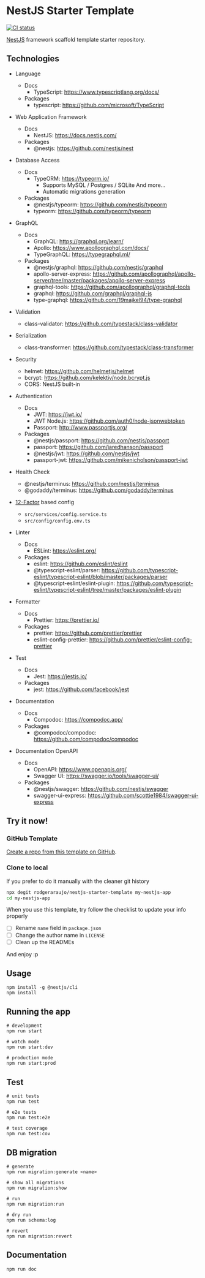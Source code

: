 # NestJS Starter Template

[![CI status](https://github.com/rodgeraraujo/nestjs-starter/workflows/ci/badge.svg)](https://github.com/rodgeraraujo/nestjs-starter/actions)

[NestJS](https://github.com/nestjs/nest) framework scaffold template starter repository.

## Technologies

- Language

  - Docs
    - TypeScript: <https://www.typescriptlang.org/docs/>
  - Packages
    - typescript: <https://github.com/microsoft/TypeScript>

- Web Application Framework

  - Docs
    - NestJS: <https://docs.nestjs.com/>
  - Packages
    - @nestjs: <https://github.com/nestjs/nest>

- Database Access

  - Docs
    - TypeORM: <https://typeorm.io/>
      - Supports MySQL / Postgres / SQLite And more...
      - Automatic migrations generation
  - Packages
    - @nestjs/typeorm: <https://github.com/nestjs/typeorm>
    - typeorm: <https://github.com/typeorm/typeorm>

- GraphQL

  - Docs
    - GraphQL: <https://graphql.org/learn/>
    - Apollo: <https://www.apollographql.com/docs/>
    - TypeGraphQL: <https://typegraphql.ml/>
  - Packages
    - @nestjs/graphql: <https://github.com/nestjs/graphql>
    - apollo-server-express: <https://github.com/apollographql/apollo-server/tree/master/packages/apollo-server-express>
    - graphql-tools: <https://github.com/apollographql/graphql-tools>
    - graphql: <https://github.com/graphql/graphql-js>
    - type-graphql: <https://github.com/19majkel94/type-graphql>

- Validation

  - class-validator: <https://github.com/typestack/class-validator>

- Serialization

  - class-transformer: <https://github.com/typestack/class-transformer>

- Security

  - helmet: <https://github.com/helmetjs/helmet>
  - bcrypt: <https://github.com/kelektiv/node.bcrypt.js>
  - CORS: NestJS built-in

- Authentication

  - Docs
    - JWT: <https://jwt.io/>
    - JWT Node.js: <https://github.com/auth0/node-jsonwebtoken>
    - Passport: <http://www.passportjs.org/>
  - Packages
    - @nestjs/passport: <https://github.com/nestjs/passport>
    - passport: <https://github.com/jaredhanson/passport>
    - @nestjs/jwt: <https://github.com/nestjs/jwt>
    - passport-jwt: <https://github.com/mikenicholson/passport-jwt>

- Health Check

  - @nestjs/terminus: <https://github.com/nestjs/terminus>
  - @godaddy/terminus: <https://github.com/godaddy/terminus>

- [12-Factor](https://12factor.net/config) based config

  - `src/services/config.service.ts`
  - `src/config/config.env.ts`

- Linter

  - Docs
    - ESLint: <https://eslint.org/>
  - Packages
    - eslint: <https://github.com/eslint/eslint>
    - @typescript-eslint/parser: <https://github.com/typescript-eslint/typescript-eslint/blob/master/packages/parser>
    - @typescript-eslint/eslint-plugin: <https://github.com/typescript-eslint/typescript-eslint/tree/master/packages/eslint-plugin>

- Formatter

  - Docs
    - Prettier: <https://prettier.io/>
  - Packages
    - prettier: <https://github.com/prettier/prettier>
    - eslint-config-prettier: <https://github.com/prettier/eslint-config-prettier>

- Test

  - Docs
    - Jest: <https://jestjs.io/>
  - Packages
    - jest: <https://github.com/facebook/jest>

- Documentation

  - Docs
    - Compodoc: <https://compodoc.app/>
  - Packages
    - @compodoc/compodoc: <https://github.com/compodoc/compodoc>

- Documentation OpenAPI
  - Docs
    - OpenAPI: <https://www.openapis.org/>
    - Swagger UI: <https://swagger.io/tools/swagger-ui/>
  - Packages
    - @nestjs/swagger: <https://github.com/nestjs/swagger>
    - swagger-ui-express: <https://github.com/scottie1984/swagger-ui-express>

## Try it now!

### GitHub Template

[Create a repo from this template on GitHub](https://github.com/rodgeraraujo/nestjs-starter-template/generate).

### Clone to local

If you prefer to do it manually with the cleaner git history

```bash
npx degit rodgeraraujo/nestjs-starter-template my-nestjs-app
cd my-nestjs-app
```

When you use this template, try follow the checklist to update your info properly

- [ ] Rename `name` field in `package.json`
- [ ] Change the author name in `LICENSE`
- [ ] Clean up the READMEs

And enjoy :p

## Usage

```shell
npm install -g @nestjs/cli
npm install
```

## Running the app

```shell
# development
npm run start

# watch mode
npm run start:dev

# production mode
npm run start:prod
```

## Test

```shell
# unit tests
npm run test

# e2e tests
npm run test:e2e

# test coverage
npm run test:cov
```

## DB migration

```shell
# generate
npm run migration:generate <name>

# show all migrations
npm run migration:show

# run
npm run migration:run

# dry run
npm run schema:log

# revert
npm run migration:revert
```

## Documentation

```shell
npm run doc
```
